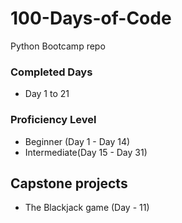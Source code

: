 # 100-Days-of-Code
Python Bootcamp repo

### Completed Days
- Day 1 to 21

### Proficiency Level
- Beginner (Day 1 - Day 14)
- Intermediate(Day 15 - Day 31)

## Capstone projects
- The Blackjack game (Day - 11)
